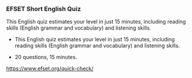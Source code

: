 
### EFSET Short English Quiz

This English quiz estimates your level in just 15 minutes, including reading skills (English grammar and vocabulary) and listening skills.

* This English quiz estimates your level in just 15 minutes, including reading skills (English grammar and vocabulary) and listening skills.

* 20 questions, 15 minutes.

https://www.efset.org/quick-check/
